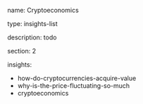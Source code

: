 name: Cryptoeconomics

type: insights-list

description: todo

section: 2

insights:
 - how-do-cryptocurrencies-acquire-value
 - why-is-the-price-fluctuating-so-much
 - cryptoeconomics


